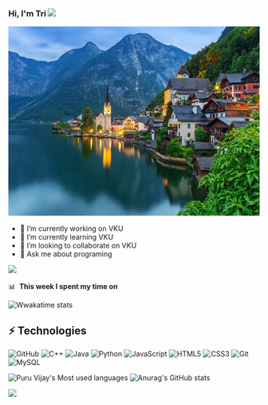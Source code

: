 ### Hi, I'm Tri <img src="https://github.com/Light-City/Light-City/blob/main/wave.gif?raw=true" width="20px">
<img src="https://github.com/Bin-08-01/Bin-08-01/blob/main/bg.jpg?raw=true">

- 🔭 I’m currently working on VKU
- 🌱 I’m currently learning VKU
- 👯 I’m looking to collaborate on VKU
- 💬 Ask me about programing

![](https://github-profile-summary-cards.vercel.app/api/cards/profile-details?username=Bin-08-01&theme=nord_dark)

<!-- START_SECTION: waka -->
📊 &nbsp;**This week I spent my time on**

![Wwakatime stats](https://github-readme-stats-taupe-two.vercel.app/api/wakatime?username=Bin_08_01&hide_title=true&hide_border=true&langs_count=5&bg_color=00000000&text_color=777)
<!-- END_SECTION: waka -->
## ⚡ Technologies
![GitHub](https://img.shields.io/badge/-GitHub-181717?style=flat-square&logo=github)
![C++](https://img.shields.io/badge/-C++-00599C?style=flat-square&logo=c)
![Java](https://img.shields.io/badge/-java-E34A86?style=flat-square&logo=java)
![Python](https://img.shields.io/badge/-Python-black?style=flat-square&logo=Python)
![JavaScript](https://img.shields.io/badge/-JavaScript-black?style=flat-square&logo=javascript)
![HTML5](https://img.shields.io/badge/-HTML5-E34F26?style=flat-square&logo=html5&logoColor=white)
![CSS3](https://img.shields.io/badge/-CSS3-1572B6?style=flat-square&logo=css3)
![Git](https://img.shields.io/badge/-Git-black?style=flat-square&logo=git)
![MySQL](https://img.shields.io/badge/-MySQL-black?style=flat-square&logo=mysql)

<!--[![Top Langs](https://github-readme-stats.vercel.app/api/top-langs/?username=Bin-08-01&layout=compact)](https://github.com/anuraghazra/github-readme-stats)-->

<p align='center'>

  ![Puru Vijay's Most used languages](https://github-readme-stats.vercel.app/api/top-langs?username=Bin-08-01&show_icons=true&count_private=true&theme=gotham)
  ![Anurag's GitHub stats](https://github-readme-stats.vercel.app/api?username=Bin-08-01&show_icons=true&theme=onedark)
</p>



![](https://komarev.com/ghpvc/?username=Bin-08-01&color=blue)
